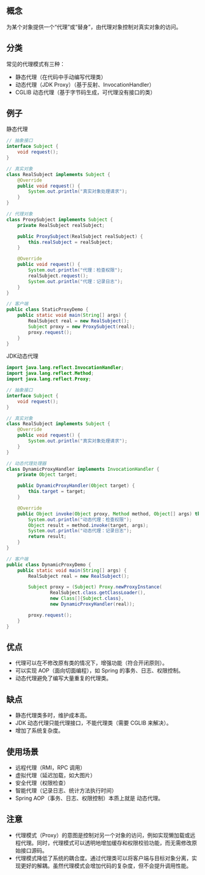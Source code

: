 ## 概念
为某个对象提供一个“代理”或“替身”，由代理对象控制对真实对象的访问。
## 分类
常见的代理模式有三种：
- 静态代理（在代码中手动编写代理类）
- 动态代理（JDK Proxy）（基于反射、InvocationHandler）
- CGLIB 动态代理（基于字节码生成，可代理没有接口的类）
## 例子
静态代理
```java
// 抽象接口
interface Subject {
    void request();
}

// 真实对象
class RealSubject implements Subject {
    @Override
    public void request() {
        System.out.println("真实对象处理请求");
    }
}

// 代理对象
class ProxySubject implements Subject {
    private RealSubject realSubject;

    public ProxySubject(RealSubject realSubject) {
        this.realSubject = realSubject;
    }

    @Override
    public void request() {
        System.out.println("代理：检查权限");
        realSubject.request();
        System.out.println("代理：记录日志");
    }
}

// 客户端
public class StaticProxyDemo {
    public static void main(String[] args) {
        RealSubject real = new RealSubject();
        Subject proxy = new ProxySubject(real);
        proxy.request();
    }
}
```
JDK动态代理
```java
import java.lang.reflect.InvocationHandler;
import java.lang.reflect.Method;
import java.lang.reflect.Proxy;

// 抽象接口
interface Subject {
    void request();
}

// 真实对象
class RealSubject implements Subject {
    @Override
    public void request() {
        System.out.println("真实对象处理请求");
    }
}

// 动态代理处理器
class DynamicProxyHandler implements InvocationHandler {
    private Object target;

    public DynamicProxyHandler(Object target) {
        this.target = target;
    }

    @Override
    public Object invoke(Object proxy, Method method, Object[] args) throws Throwable {
        System.out.println("动态代理：检查权限");
        Object result = method.invoke(target, args);
        System.out.println("动态代理：记录日志");
        return result;
    }
}

// 客户端
public class DynamicProxyDemo {
    public static void main(String[] args) {
        RealSubject real = new RealSubject();

        Subject proxy = (Subject) Proxy.newProxyInstance(
                RealSubject.class.getClassLoader(),
                new Class[]{Subject.class},
                new DynamicProxyHandler(real));

        proxy.request();
    }
}
```
## 优点
- 代理可以在不修改原有类的情况下，增强功能（符合开闭原则）。
- 可以实现 AOP（面向切面编程），如 Spring 的事务、日志、权限控制。
- 动态代理避免了编写大量重复的代理类。
## 缺点
- 静态代理类多时，维护成本高。
- JDK 动态代理只能代理接口，不能代理类（需要 CGLIB 来解决）。
- 增加了系统复杂度。
## 使用场景
- 远程代理（RMI，RPC 调用）
- 虚拟代理（延迟加载，如大图片）
- 安全代理（权限检查）
- 智能代理（记录日志、统计方法执行时间）
- Spring AOP（事务、日志、权限控制）本质上就是 动态代理。
## 注意
- 代理模式（Proxy）的意图是控制对另一个对象的访问，例如实现懒加载或远程代理。同时，代理模式可以透明地增加缓存和权限校验功能，而无需修改原始接口源码。
- 代理模式降低了系统的耦合度。通过代理类可以将客户端与目标对象分离，实现更好的解耦。虽然代理模式会增加代码的复杂度，但不会提升调用性能。